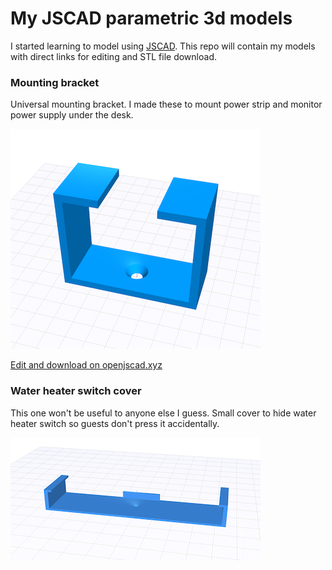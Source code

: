 # My JSCAD parametric 3d models

I started learning to model using [JSCAD](https://github.com/jscad/OpenJSCAD.org). This repo will contain my models with direct links for editing and STL file download.

### Mounting bracket

Universal mounting bracket. I made these to mount power strip and monitor power supply under the desk.

[![](/mounting-bracket/preview.png)](https://www.openjscad.xyz/?uri=https://raw.githubusercontent.com/Stanko/jscad-models/dev/mounting-bracket/index.js)

[Edit and download on openjscad.xyz](https://www.openjscad.xyz/?uri=https://raw.githubusercontent.com/Stanko/jscad-models/dev/mounting-bracket/index.js)

### Water heater switch cover

This one won't be useful to anyone else I guess. Small cover to hide water heater switch so guests don't press it accidentally.

![](/switch-cover/preview.png)
